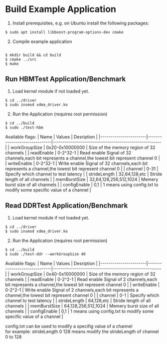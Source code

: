 
# Build Example Application
1. Install prerequisites, e.g. on Ubuntu install the following packages:
```
$ sudo apt install libboost-program-options-dev cmake
```
2. Compile example application
```

$ mkdir build && cd build
$ cmake ../src
$ make
```

## Run HBMTest Application/Benchmark
1. Load kernel module if not loaded yet.
```
$ cd ../driver
$ sudo insmod xdma_driver.ko
```
2. Run the Application (requires root permission)
```
$ cd ../build
$ sudo ./test-hbm
```
Available flags:
| Name                  | Values                       | Desription                                           |
|-----------------------|------------------------------|------------------------------------------------------|
| workGroupSize         | 0x20-0x10000000                    | Size of the memory region of 32 channels                              |
| readEnable            | 0-2^32-1                     | Read enable Signal of 32 channels,each bit represents a channel,the lowest bit represent channel 0                 |
| writeEnable            | 0-2^32-1                    | Write enable Signal of 32 channels,each bit represents a channel,the lowest bit represent channel 0                 |
| channel           | 0-31           | Specify which channel to test latency                    |
| strideLength      | 32,64,128,etc           | Stride length of all channels                    |
| memBurstSize      | 32,64,128,256,512,1024           | Memery burst size of all channels                    |
| configEnable      | 0,1           | 1 means using config.txt to modify some specific value of a channel                    |

## Read DDRTest Application/Benchmark
1. Load kernel module if not loaded yet.
```
$ cd ../driver
$ sudo insmod xdma_driver.ko
```
2. Run the Application (requires root permission)
```
$ cd ../build
$ sudo ./test-ddr --workGroupSize 40
```

Available flags:
| Name                  | Values                       | Desription                                           |
|-----------------------|------------------------------|------------------------------------------------------|
| workGroupSize         | 0x40-0x10000000                    | Size of the memory region of 32 channels                              |
| readEnable            | 0-2^2-1                     | Read enable Signal of 2 channels,each bit represents a channel,the lowest bit represent channel 0                 |
| writeEnable            | 0-2^2-1                    | Write enable Signal of 2 channels,each bit represents a channel,the lowest bit represent channel 0                 |
| channel           | 0-1           | Specify which channel to test latency                    |
| strideLength      | 64,128,etc           | Stride length of all channels                    |
| memBurstSize      | 64,128,256,512,1024           | Memery burst size of all channels                    |
| configEnable      | 0,1           | 1 means using config.txt to modify some specific value of a channel                    |

config.txt can be used to modify a specifig value of a channel  
for example: strideLength 0 128 means modify the strideLength of channel 0 to 128
